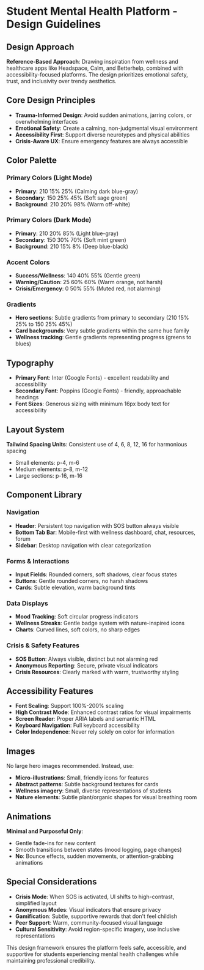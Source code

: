 # Student Mental Health Platform - Design Guidelines

## Design Approach
**Reference-Based Approach**: Drawing inspiration from wellness and healthcare apps like Headspace, Calm, and Betterhelp, combined with accessibility-focused platforms. The design prioritizes emotional safety, trust, and inclusivity over trendy aesthetics.

## Core Design Principles
- **Trauma-Informed Design**: Avoid sudden animations, jarring colors, or overwhelming interfaces
- **Emotional Safety**: Create a calming, non-judgmental visual environment
- **Accessibility First**: Support diverse neurotypes and physical abilities
- **Crisis-Aware UX**: Ensure emergency features are always accessible

## Color Palette

### Primary Colors (Light Mode)
- **Primary**: 210 15% 25% (Calming dark blue-gray)
- **Secondary**: 150 25% 45% (Soft sage green)
- **Background**: 210 20% 98% (Warm off-white)

### Primary Colors (Dark Mode)
- **Primary**: 210 20% 85% (Light blue-gray)
- **Secondary**: 150 30% 70% (Soft mint green)
- **Background**: 210 15% 8% (Deep blue-black)

### Accent Colors
- **Success/Wellness**: 140 40% 55% (Gentle green)
- **Warning/Caution**: 25 60% 60% (Warm orange, not harsh)
- **Crisis/Emergency**: 0 50% 55% (Muted red, not alarming)

### Gradients
- **Hero sections**: Subtle gradients from primary to secondary (210 15% 25% to 150 25% 45%)
- **Card backgrounds**: Very subtle gradients within the same hue family
- **Wellness tracking**: Gentle gradients representing progress (greens to blues)

## Typography
- **Primary Font**: Inter (Google Fonts) - excellent readability and accessibility
- **Secondary Font**: Poppins (Google Fonts) - friendly, approachable headings
- **Font Sizes**: Generous sizing with minimum 16px body text for accessibility

## Layout System
**Tailwind Spacing Units**: Consistent use of 4, 6, 8, 12, 16 for harmonious spacing
- Small elements: p-4, m-6
- Medium elements: p-8, m-12
- Large sections: p-16, m-16

## Component Library

### Navigation
- **Header**: Persistent top navigation with SOS button always visible
- **Bottom Tab Bar**: Mobile-first with wellness dashboard, chat, resources, forum
- **Sidebar**: Desktop navigation with clear categorization

### Forms & Interactions
- **Input Fields**: Rounded corners, soft shadows, clear focus states
- **Buttons**: Gentle rounded corners, no harsh shadows
- **Cards**: Subtle elevation, warm background tints

### Data Displays
- **Mood Tracking**: Soft circular progress indicators
- **Wellness Streaks**: Gentle badge system with nature-inspired icons
- **Charts**: Curved lines, soft colors, no sharp edges

### Crisis & Safety Features
- **SOS Button**: Always visible, distinct but not alarming red
- **Anonymous Reporting**: Secure, private visual indicators
- **Crisis Resources**: Clearly marked with warm, trustworthy styling

## Accessibility Features
- **Font Scaling**: Support 100%-200% scaling
- **High Contrast Mode**: Enhanced contrast ratios for visual impairments
- **Screen Reader**: Proper ARIA labels and semantic HTML
- **Keyboard Navigation**: Full keyboard accessibility
- **Color Independence**: Never rely solely on color for information

## Images
No large hero images recommended. Instead, use:
- **Micro-illustrations**: Small, friendly icons for features
- **Abstract patterns**: Subtle background textures for cards
- **Wellness imagery**: Small, diverse representations of students
- **Nature elements**: Subtle plant/organic shapes for visual breathing room

## Animations
**Minimal and Purposeful Only**:
- Gentle fade-ins for new content
- Smooth transitions between states (mood logging, page changes)
- **No**: Bounce effects, sudden movements, or attention-grabbing animations

## Special Considerations
- **Crisis Mode**: When SOS is activated, UI shifts to high-contrast, simplified layout
- **Anonymous Modes**: Visual indicators that ensure privacy
- **Gamification**: Subtle, supportive rewards that don't feel childish
- **Peer Support**: Warm, community-focused visual language
- **Cultural Sensitivity**: Avoid region-specific imagery, use inclusive representations

This design framework ensures the platform feels safe, accessible, and supportive for students experiencing mental health challenges while maintaining professional credibility.